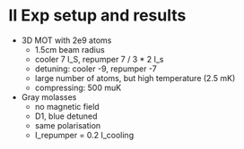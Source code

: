 # II Exp setup and results
- 3D MOT with 2e9 atoms
    - 1.5cm beam radius
    - cooler 7 I_S, repumper 7 / 3 * 2 I_s
    - detuning: cooler -9, repumper -7
    - large number of atoms, but high temperature (2.5 mK)
    - compressing: 500 muK
- Gray molasses
    - no magnetic field
    - D1, blue detuned
    - same polarisation 
    - I_repumper = 0.2 I_cooling